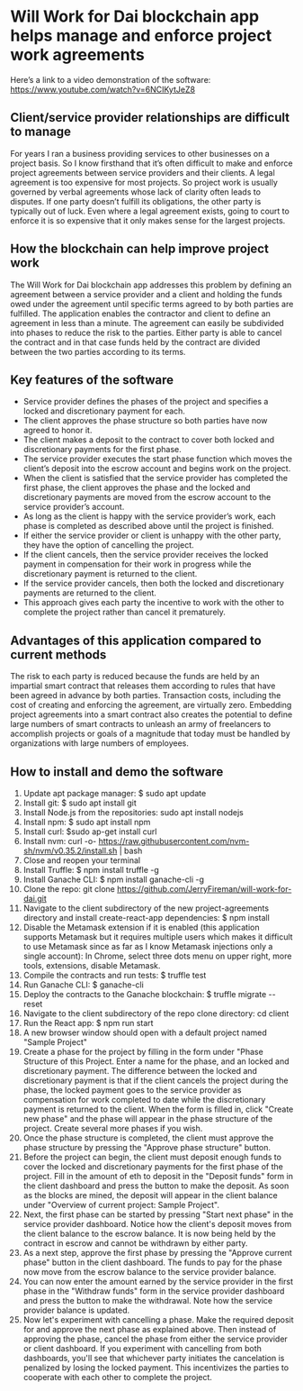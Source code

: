# Will Work for Dai blockchain app helps manage and enforce project work agreements
Here’s a link to a video demonstration of the software: https://www.youtube.com/watch?v=6NCIKytJeZ8

## Client/service provider relationships are difficult to manage
For years I ran a business providing services to other businesses on a project basis. So I know firsthand that it’s often difficult to make and enforce project agreements between service providers and their clients. A legal agreement is too expensive for most projects. So project work is usually governed by verbal agreements whose lack of clarity often leads to disputes. If one party doesn’t fulfill its obligations, the other party is typically out of luck. Even where a legal agreement exists, going to court to enforce it is so expensive that it only makes sense for the largest projects.

## How the blockchain can help improve project work
The Will Work for Dai blockchain app addresses this problem by defining an agreement between a service provider and a client and holding the funds owed under the agreement until specific terms agreed to by both parties are fulfilled. The application enables the contractor and client to define an agreement in less than a minute. The agreement can easily be subdivided into phases to reduce the risk to the parties. Either party is able to cancel the contract and in that case funds held by the contract are divided between the two parties according to its terms. 

## Key features of the software
- Service provider defines the phases of the project and specifies a locked and discretionary payment for each.
- The client approves the phase structure so both parties have now agreed to honor it.
- The client makes a deposit to the contract to cover both locked and discretionary payments for the first phase.
- The service provider executes the start phase function which moves the client’s deposit into the escrow account and begins work on the project.
- When the client is satisfied that the service provider has completed the first phase, the client approves the phase and the locked and discretionary payments are moved from the escrow account to the service provider’s account.
- As long as the client is happy with the service provider’s work, each phase is completed as described above until the project is finished.
- If either the service provider or client is unhappy with the other party, they have the option of cancelling the project.
- If the client cancels, then the service provider receives the locked payment in compensation for their work in progress while the discretionary payment is returned to the client.
- If the service provider cancels, then both the locked and discretionary payments are returned to the client.
- This approach gives each party the incentive to work with the other to complete the project rather than cancel it prematurely.

## Advantages of this application compared to current methods
The risk to each party is reduced because the funds are held by an impartial smart contract that releases them according to rules that have been agreed in advance by both parties. Transaction costs, including the cost of creating and enforcing the agreement, are virtually zero. Embedding project agreements into a smart contract also creates the potential to define large numbers of smart contracts to unleash an army of freelancers to accomplish projects or goals of a magnitude that today must be handled by organizations with large numbers of employees.

## How to install and demo the software 
1. Update apt package manager: $ sudo apt update
2. Install git: $ sudo apt install git
3. Install Node.js from the repositories: sudo apt install nodejs
4. Install npm: $ sudo apt install npm
5. Install curl: $sudo ap-get install curl
6. Install nvm: curl -o- https://raw.githubusercontent.com/nvm-sh/nvm/v0.35.2/install.sh | bash
7. Close and reopen your terminal
8. Install Truffle: $ npm install truffle -g
9. Install Ganache CLI: $ npm install ganache-cli -g
10. Clone the repo:  git clone https://github.com/JerryFireman/will-work-for-dai.git
11. Navigate to the client subdirectory of the new project-agreements directory and install create-react-app dependencies: $ npm install
12. Disable the Metamask extension if it is enabled (this application supports Metamask but it requires multiple users which makes it difficult to use Metamask since as far as I know Metamask injections only a single account): In Chrome, select three dots menu on upper right, more tools, extensions, disable Metamask.
13. Compile the contracts and run tests: $ truffle test
14. Run Ganache CLI: $ ganache-cli
15. Deploy the contracts to the Ganache blockchain: $ truffle migrate --reset
16. Navigate to the client subdirectory of the repo clone directory: cd client
17. Run the React app: $ npm run start
18. A new browser window should open with a default project named "Sample Project"
19. Create a phase for the project by filling in the form under "Phase Structure of this Project. Enter a name for the phase, and an locked and discretionary payment. The difference between the locked and discretionary payment is that if the client cancels the project during the phase, the locked payment goes to the service provider as compensation for work completed to date while the discretionary payment is returned to the client. When the form is filled in, click "Create new phase" and the phase will appear in the phase structure of the project. Create several more phases if you wish.
20. Once the phase structure is completed, the client must approve the phase structure by pressing the "Approve phase structure" button.
21. Before the project can begin, the client must deposit enough funds to cover the locked and discretionary payments for the first phase of the project. Fill in the amount of eth to deposit in the "Deposit funds" form in the client dashboard and press the button to make the deposit. As soon as the blocks are mined, the deposit will appear in the client balance under "Overview of current project: Sample Project". 
22. Next, the first phase can be started by pressing "Start next phase" in the service provider dashboard. Notice how the client's deposit moves from the client balance to the escrow balance. It is now being held by the contract in escrow and cannot be withdrawn by either party. 
23. As a next step, approve the first phase by pressing the "Approve current phase" button in the client dashboard. The funds to pay for the phase now move from the escrow balance to the service provider balance. 
24. You can now enter the amount earned by the service provider in the first phase in the "Withdraw funds" form in the service provider dashboard and press the button to make the withdrawal. Note how the service provider balance is updated.
25. Now let's experiment with cancelling a phase. Make the required deposit for and approve the next phase as explained above. Then instead of approving the phase, cancel the phase from either the service provider or client dashboard. If you experiment with cancelling from both dashboards, you'll see that whichever party initiates the cancelation is penalized by losing the locked payment. This incentivizes the parties to cooperate with each other to complete the project.
